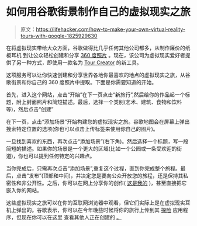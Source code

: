 # 如何用谷歌街景制作自己的虚拟现实之旅

> 原文：<https://lifehacker.com/how-to-make-your-own-virtual-reality-tours-with-google-1825929630>

在将虚拟现实带给大众方面，谷歌做得比几乎任何其他公司都多，从制作廉价的纸板耳机 到让公众轻松创建和分享 [360 度照片](https://support.google.com/maps/answer/7012050?co=GENIE.Platform%3DAndroid&hl=en) 。现在，该公司为虚拟现实爱好者提供了另一种方式，即使用一款名为 [Tour Creator](https://www.blog.google/topics/education/tour-creator-schools-vr/) 的新工具。



这项服务可以让你快速创建和分享世界各地你最喜欢的地点的虚拟现实之旅，从谷歌街景和你自己的 360 度照片中提取。下面是你需要知道的开始。

首先，进入这个网站，点击“开始”在下一页点击“新旅行”,然后给你的作品起一个标题，附上封面照片和简短描述。最后，选择一个类别(艺术、建筑、食物和饮料等)，然后点击“创建”

在下一页，点击“添加场景”开始构建您的虚拟现实之旅。谷歌地图会在屏幕上弹出搜索特定位置的选项(你也可以点击上传标签来使用你自己的图片)。

一旦找到喜欢的东西，再次点击“添加场景”(右下角)。然后选择一个标题，写一段简短的描述。如果你的场景是一个更大的区域(比如一个公园或一条受欢迎的街道)，你也可以提到任何特定的兴趣点。

当你完成后，只需再次点击“添加场景”,重复这个过程，直到你完成整个旅程。最后，点击“发布”(顶部和中间)，并决定您是要向公众开放您的旅程，还是保持其私密性和非公开性。之后，你可以在网上分享你的创作( [这是我的](https://poly.google.com/u/0/view/8igTx5wtLxK) )，甚至直接把它嵌入你的网站。

这些虚拟现实之旅可以在你的互联网浏览器中观看，但它们实际上是在虚拟现实耳机上弹出的。谷歌表示，你可以在今年晚些时候将你的旅行上传到其 [探险](https://support.google.com/edu/expeditions/answer/6335093?hl=en) 应用程序，但现在你可以在这里 查看其他人正在创建的 [。](https://poly.google.com/)